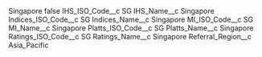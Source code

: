 <?xml version="1.0" encoding="UTF-8"?>
<CustomMetadata xmlns="http://soap.sforce.com/2006/04/metadata" xmlns:xsi="http://www.w3.org/2001/XMLSchema-instance" xmlns:xsd="http://www.w3.org/2001/XMLSchema">
    <label>Singapore</label>
    <protected>false</protected>
    <values>
        <field>IHS_ISO_Code__c</field>
        <value xsi:type="xsd:string">SG</value>
    </values>
    <values>
        <field>IHS_Name__c</field>
        <value xsi:type="xsd:string">Singapore</value>
    </values>
    <values>
        <field>Indices_ISO_Code__c</field>
        <value xsi:type="xsd:string">SG</value>
    </values>
    <values>
        <field>Indices_Name__c</field>
        <value xsi:type="xsd:string">Singapore</value>
    </values>
    <values>
        <field>MI_ISO_Code__c</field>
        <value xsi:type="xsd:string">SG</value>
    </values>
    <values>
        <field>MI_Name__c</field>
        <value xsi:type="xsd:string">Singapore</value>
    </values>
    <values>
        <field>Platts_ISO_Code__c</field>
        <value xsi:type="xsd:string">SG</value>
    </values>
    <values>
        <field>Platts_Name__c</field>
        <value xsi:type="xsd:string">Singapore</value>
    </values>
    <values>
        <field>Ratings_ISO_Code__c</field>
        <value xsi:type="xsd:string">SG</value>
    </values>
    <values>
        <field>Ratings_Name__c</field>
        <value xsi:type="xsd:string">Singapore</value>
    </values>
    <values>
        <field>Referral_Region__c</field>
        <value xsi:type="xsd:string">Asia_Pacific</value>
    </values>
</CustomMetadata>
